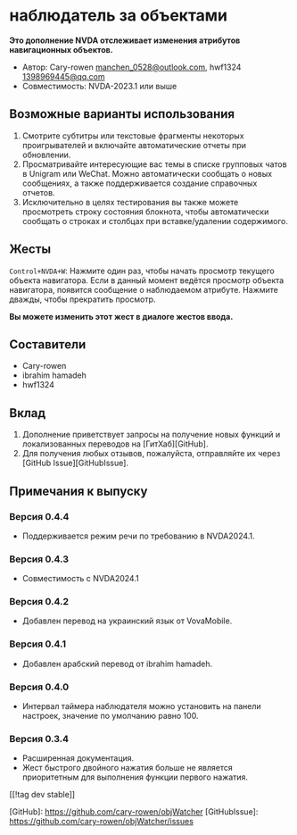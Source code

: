 # наблюдатель за объектами #

**Это дополнение NVDA отслеживает изменения атрибутов навигационных объектов.**

* Автор: Cary-rowen <manchen_0528@outlook.com>, hwf1324 <1398969445@qq.com>
* Совместимость: NVDA-2023.1 или выше

## Возможные варианты использования

1. Смотрите субтитры или текстовые фрагменты некоторых проигрывателей и
   включайте автоматические отчеты при обновлении.
2. Просматривайте интересующие вас темы в списке групповых чатов в Unigram
   или WeChat. Можно автоматически сообщать о новых сообщениях, а также
   поддерживается создание справочных отчетов.
3. Исключительно в целях тестирования вы также можете просмотреть строку
   состояния блокнота, чтобы автоматически сообщать о строках и столбцах при
   вставке/удалении содержимого.

## Жесты

``Control+NVDA+W``: Нажмите один раз, чтобы начать просмотр текущего объекта
навигатора. Если в данный момент ведётся просмотр объекта навигатора,
появится сообщение о наблюдаемом атрибуте. Нажмите дважды, чтобы прекратить
просмотр.

**Вы можете изменить этот жест в диалоге жестов ввода.**

## Составители

* Cary-rowen
* ibrahim hamadeh
* hwf1324

## Вклад

1. Дополнение приветствует запросы на получение новых функций и
   локализованных переводов на [ГитХаб][GitHub].
2. Для получения любых отзывов, пожалуйста, отправляйте их через [GitHub
   Issue][GitHubIssue].

## Примечания к выпуску
### Версия 0.4.4
* Поддерживается режим речи по требованию в NVDA2024.1.

### Версия 0.4.3
* Совместимость с NVDA2024.1

### Версия 0.4.2
* Добавлен перевод на украинский язык от VovaMobile.

### Версия 0.4.1
* Добавлен арабский перевод от ibrahim hamadeh.

### Версия 0.4.0
* Интервал таймера наблюдателя можно установить на панели настроек, значение
  по умолчанию равно 100.

### Версия 0.3.4
* Расширенная документация.
* Жест быстрого двойного нажатия больше не является приоритетным для
  выполнения функции первого нажатия.

[[!tag dev stable]]

[GitHub]: https://github.com/cary-rowen/objWatcher [GitHubIssue]:
https://github.com/cary-rowen/objWatcher/issues

